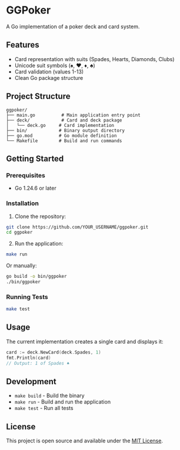 # GGPoker

A Go implementation of a poker deck and card system.

## Features

- Card representation with suits (Spades, Hearts, Diamonds, Clubs)
- Unicode suit symbols (♠, ♥, ♦, ♣)
- Card validation (values 1-13)
- Clean Go package structure

## Project Structure

```
ggpoker/
├── main.go          # Main application entry point
├── deck/            # Card and deck package
│   └── deck.go     # Card implementation
├── bin/            # Binary output directory
├── go.mod          # Go module definition
└── Makefile        # Build and run commands
```

## Getting Started

### Prerequisites

- Go 1.24.6 or later

### Installation

1. Clone the repository:
```bash
git clone https://github.com/YOUR_USERNAME/ggpoker.git
cd ggpoker
```

2. Run the application:
```bash
make run
```

Or manually:
```bash
go build -o bin/ggpoker
./bin/ggpoker
```

### Running Tests

```bash
make test
```

## Usage

The current implementation creates a single card and displays it:

```go
card := deck.NewCard(deck.Spades, 1)
fmt.Println(card)
// Output: 1 of Spades ♠
```

## Development

- `make build` - Build the binary
- `make run` - Build and run the application
- `make test` - Run all tests

## License

This project is open source and available under the [MIT License](LICENSE).
